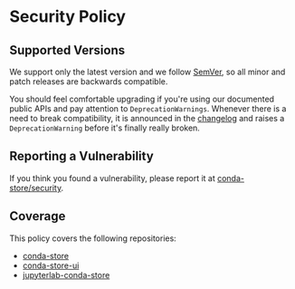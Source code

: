 # Security Policy

## Supported Versions

We support only the latest version and we follow [SemVer](https://semver.org/), so all minor and patch releases are backwards compatible.

You should feel comfortable upgrading if you're using our documented public APIs and pay attention to `DeprecationWarnings`. Whenever there is a need to break compatibility, it is announced in the [changelog](./CHANGELOG.md) and raises a `DeprecationWarning` before it's finally really broken.

## Reporting a Vulnerability

If you think you found a vulnerability, please report it at [conda-store/security](https://github.com/Quansight/conda-store/security).

## Coverage

This policy covers the following repositories:
- [conda-store](https://github.com/Quansight/conda-store)
- [conda-store-ui](https://github.com/Quansight/conda-store-ui)
- [jupyterlab-conda-store](https://github.com/Quansight/jupyterlab-conda-store)
